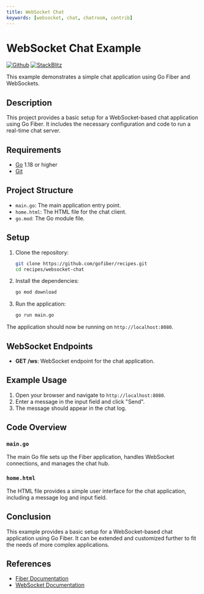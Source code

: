 ```yaml
---
title: WebSocket Chat
keywords: [websocket, chat, chatroom, contrib]
---
```


# WebSocket Chat Example

[![Github](https://img.shields.io/static/v1?label=&message=Github&color=2ea44f&style=for-the-badge&logo=github)](https://github.com/gofiber/recipes/tree/master/websocket-chat) [![StackBlitz](https://img.shields.io/static/v1?label=&message=StackBlitz&color=2ea44f&style=for-the-badge&logo=StackBlitz)](https://stackblitz.com/github/gofiber/recipes/tree/master/websocket-chat)

This example demonstrates a simple chat application using Go Fiber and WebSockets.

## Description

This project provides a basic setup for a WebSocket-based chat application using Go Fiber. It includes the necessary configuration and code to run a real-time chat server.

## Requirements

- [Go](https://golang.org/dl/) 1.18 or higher
- [Git](https://git-scm.com/downloads)

## Project Structure

- `main.go`: The main application entry point.
- `home.html`: The HTML file for the chat client.
- `go.mod`: The Go module file.

## Setup

1. Clone the repository:

    ```bash
    git clone https://github.com/gofiber/recipes.git
    cd recipes/websocket-chat
    ```

2. Install the dependencies:

    ```bash
    go mod download
    ```

3. Run the application:

    ```bash
    go run main.go
    ```

The application should now be running on `http://localhost:8080`.

## WebSocket Endpoints

- **GET /ws**: WebSocket endpoint for the chat application.

## Example Usage

1. Open your browser and navigate to `http://localhost:8080`.
2. Enter a message in the input field and click "Send".
3. The message should appear in the chat log.

## Code Overview

### `main.go`

The main Go file sets up the Fiber application, handles WebSocket connections, and manages the chat hub.

### `home.html`

The HTML file provides a simple user interface for the chat application, including a message log and input field.

## Conclusion

This example provides a basic setup for a WebSocket-based chat application using Go Fiber. It can be extended and customized further to fit the needs of more complex applications.

## References

- [Fiber Documentation](https://docs.gofiber.io)
- [WebSocket Documentation](https://developer.mozilla.org/en-US/docs/Web/API/WebSocket)
